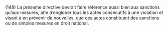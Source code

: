 (148) La présente directive devrait faire référence aussi bien aux sanctions qu’aux mesures, afin d’englober tous les actes consécutifs à une violation et visant à en prévenir de nouvelles, que ces actes constituent des sanctions ou de simples mesures en droit national.
